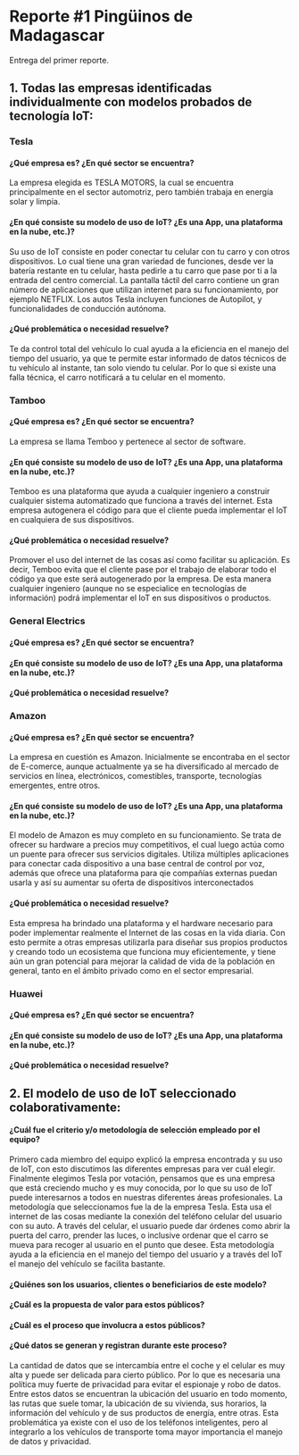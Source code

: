 # Reporte #1 Pingüinos de Madagascar
Entrega del primer reporte.

## 1. Todas las empresas identificadas individualmente con modelos probados de tecnología IoT:
### Tesla
#### ¿Qué empresa es? ¿En qué sector se encuentra?
La empresa elegida es TESLA MOTORS, la cual se encuentra principalmente en el sector automotriz, pero también trabaja en energía solar y limpia. 

#### ¿En qué consiste su modelo de uso de IoT? ¿Es una App, una plataforma en la nube, etc.)?
Su uso de IoT consiste en poder conectar tu celular con tu carro y con otros dispositivos. Lo cual tiene una gran variedad de funciones, desde ver la batería restante en tu celular, hasta pedirle a tu carro que pase por ti a la entrada del centro comercial. La pantalla táctil del carro contiene un gran número de aplicaciones que utilizan internet para su funcionamiento, por ejemplo NETFLIX. Los autos Tesla incluyen funciones de Autopilot, y funcionalidades de conducción autónoma.

#### ¿Qué problemática o necesidad resuelve?
Te da control total del vehículo lo cual  ayuda a la eficiencia en el manejo del tiempo del usuario, ya que te permite estar informado de datos técnicos de tu vehículo al instante, tan solo viendo tu celular.  Por lo que si existe una falla técnica, el carro notificará a tu celular en el momento.


### Tamboo
#### ¿Qué empresa es? ¿En qué sector se encuentra?
La empresa se llama Temboo y pertenece al sector de software.
#### ¿En qué consiste su modelo de uso de IoT? ¿Es una App, una plataforma en la nube, etc.)?
Temboo es una plataforma que ayuda a cualquier ingeniero a construir cualquier sistema automatizado que funciona a través del internet. Esta empresa autogenera el código para que el cliente pueda implementar el IoT en cualquiera de sus dispositivos.
#### ¿Qué problemática o necesidad resuelve?
Promover el uso del internet de las cosas así como facilitar su aplicación. Es decir, Temboo evita que el cliente pase por el trabajo de elaborar todo el código ya que este será autogenerado por la empresa. De esta manera cualquier ingeniero (aunque no se especialice en tecnologías de información) podrá implementar el IoT en sus dispositivos o productos.

### General Electrics
#### ¿Qué empresa es? ¿En qué sector se encuentra?

#### ¿En qué consiste su modelo de uso de IoT? ¿Es una App, una plataforma en la nube, etc.)?

#### ¿Qué problemática o necesidad resuelve?


### Amazon
#### ¿Qué empresa es? ¿En qué sector se encuentra?
La empresa en cuestión es Amazon. Inicialmente se encontraba en el sector de E-comerce, aunque actualmente ya se ha diversificado al mercado de servicios en línea,  electrónicos, comestibles, transporte, tecnologías emergentes, entre otros.

#### ¿En qué consiste su modelo de uso de IoT? ¿Es una App, una plataforma en la nube, etc.)?
El modelo de Amazon es muy completo en su funcionamiento. Se trata de ofrecer su hardware a precios muy competitivos, el cual luego actúa como un puente para ofrecer sus servicios digitales. Utiliza múltiples aplicaciones para conectar cada dispositivo a una base central de control por voz, además que ofrece una plataforma para qie compañías externas puedan usarla y así su aumentar su oferta de dispositivos interconectados

#### ¿Qué problemática o necesidad resuelve?
Esta empresa ha brindado una plataforma y el hardware necesario para poder implementar realmente el Internet de las cosas en la vida diaria. Con esto permite a otras empresas utilizarla para diseñar sus propios productos y creando todo un ecosistema que funciona muy eficientemente, y tiene aún un gran potencial para mejorar la calidad de vida de la población en general, tanto en el ámbito privado como en el sector empresarial.

### Huawei
#### ¿Qué empresa es? ¿En qué sector se encuentra?

#### ¿En qué consiste su modelo de uso de IoT? ¿Es una App, una plataforma en la nube, etc.)?

#### ¿Qué problemática o necesidad resuelve?


## 2. El modelo de uso de IoT seleccionado colaborativamente:
#### ¿Cuál fue el criterio y/o metodología de selección empleado por el equipo?
Primero cada miembro del equipo explicó la empresa encontrada y su uso de IoT, con esto discutimos las diferentes empresas para ver cuál elegir. Finalmente elegimos Tesla por votación, pensamos que es una empresa que está creciendo mucho y es muy conocida, por lo que su uso de IoT puede interesarnos a todos en nuestras diferentes áreas profesionales. 
La metodología que seleccionamos fue la de la empresa Tesla. Esta usa el internet de las cosas mediante la conexión del teléfono celular del usuario con su auto. A través del celular, el usuario puede dar órdenes como abrir la puerta del carro, prender las luces, o inclusive ordenar que el carro se mueva para recoger al usuario en el punto que desee. Esta metodología ayuda a la eficiencia en el manejo del tiempo del usuario y a través del IoT el manejo del vehículo se facilita bastante.
#### ¿Quiénes son los usuarios, clientes o beneficiarios de este modelo?

#### ¿Cuál es la propuesta de valor para estos públicos?

#### ¿Cuál es el proceso que involucra a estos públicos?

#### ¿Qué datos se generan y registran durante este proceso?
La cantidad de datos que se intercambia entre el coche y el celular es muy alta y puede ser delicada para cierto público. Por lo que es necesaria una política muy fuerte de privacidad para evitar el espionaje y robo de datos. Entre estos datos se encuentran la ubicación del usuario en todo momento, las rutas que suele tomar, la ubicación de su vivienda, sus horarios, la información del vehículo y de sus productos de energía, entre otras. Esta problemática ya existe con el uso de los teléfonos inteligentes, pero al integrarlo a los vehículos de transporte toma mayor importancia el manejo de datos y privacidad.

